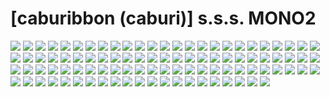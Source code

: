 # [caburibbon (caburi)] s.s.s. MONO2
![](../img/6/00000001.jpg)
![](../img/6/00000002.jpg)
![](../img/6/00000003.jpg)
![](../img/6/00000004.jpg)
![](../img/6/00000005.jpg)
![](../img/6/00000006.jpg)
![](../img/6/00000007.jpg)
![](../img/6/00000008.jpg)
![](../img/6/00000009.jpg)
![](../img/6/00000010.jpg)
![](../img/6/00000011.jpg)
![](../img/6/00000012.jpg)
![](../img/6/00000013.jpg)
![](../img/6/00000014.jpg)
![](../img/6/00000015.jpg)
![](../img/6/00000016.jpg)
![](../img/6/00000017.jpg)
![](../img/6/00000018.jpg)
![](../img/6/00000019.jpg)
![](../img/6/00000020.jpg)
![](../img/6/00000021.jpg)
![](../img/6/00000022.jpg)
![](../img/6/00000023.jpg)
![](../img/6/00000024.jpg)
![](../img/6/00000025.jpg)
![](../img/6/00000026.jpg)
![](../img/6/00000027.jpg)
![](../img/6/00000028.jpg)
![](../img/6/00000029.jpg)
![](../img/6/00000030.jpg)
![](../img/6/00000031.jpg)
![](../img/6/00000032.jpg)
![](../img/6/00000033.jpg)
![](../img/6/00000034.jpg)
![](../img/6/00000035.jpg)
![](../img/6/00000036.jpg)
![](../img/6/00000037.jpg)
![](../img/6/00000038.jpg)
![](../img/6/00000039.jpg)
![](../img/6/00000040.jpg)
![](../img/6/00000041.jpg)
![](../img/6/00000042.jpg)
![](../img/6/00000043.jpg)
![](../img/6/00000044.jpg)
![](../img/6/00000045.jpg)
![](../img/6/00000046.jpg)
![](../img/6/00000047.jpg)
![](../img/6/00000048.jpg)
![](../img/6/00000049.jpg)
![](../img/6/00000050.jpg)
![](../img/6/00000051.jpg)
![](../img/6/00000052.jpg)
![](../img/6/00000053.jpg)
![](../img/6/00000054.jpg)
![](../img/6/00000055.jpg)
![](../img/6/00000056.jpg)
![](../img/6/00000057.jpg)
![](../img/6/00000058.jpg)
![](../img/6/00000059.jpg)
![](../img/6/00000060.jpg)
![](../img/6/00000061.jpg)
![](../img/6/00000062.jpg)
![](../img/6/00000063.jpg)
![](../img/6/00000064.jpg)
![](../img/6/00000065.jpg)
![](../img/6/00000066.jpg)
![](../img/6/00000067.jpg)
![](../img/6/00000068.jpg)
![](../img/6/00000069.jpg)
![](../img/6/00000070.jpg)
![](../img/6/00000071.jpg)
![](../img/6/00000072.jpg)
![](../img/6/00000073.jpg)
![](../img/6/00000074.jpg)
![](../img/6/00000075.jpg)
![](../img/6/00000076.jpg)
![](../img/6/00000077.jpg)
![](../img/6/00000078.jpg)
![](../img/6/00000079.jpg)
![](../img/6/00000080.jpg)
![](../img/6/00000081.jpg)
![](../img/6/00000082.jpg)
![](../img/6/00000083.jpg)
![](../img/6/00000084.jpg)
![](../img/6/00000085.jpg)
![](../img/6/00000086.jpg)
![](../img/6/00000087.jpg)
![](../img/6/00000088.jpg)
![](../img/6/00000089.jpg)
![](../img/6/00000090.jpg)
![](../img/6/00000091.jpg)
![](../img/6/00000092.jpg)
![](../img/6/00000093.jpg)
![](../img/6/00000094.jpg)
![](../img/6/00000095.jpg)
![](../img/6/00000096.jpg)
